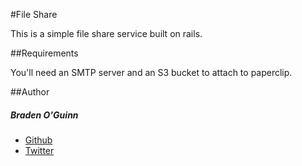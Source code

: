 #File Share

This is a simple file share service built on rails.

##Requirements

You'll need an SMTP server and an S3 bucket to attach to paperclip.


##Author

##### Braden O'Guinn
  * [Github](http://github.com/broguinn)
  * [Twitter](http://twitter.com/broguinn)
